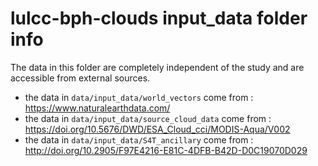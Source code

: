 # lulcc-bph-clouds __input_data__ folder info

The data in this folder are completely independent of the study and are accessible from external sources.

+ the data in ```data/input_data/world_vectors``` come from : https://www.naturalearthdata.com/
+ the data in ```data/input_data/source_cloud_data``` come from : https://doi.org/10.5676/DWD/ESA_Cloud_cci/MODIS-Aqua/V002
+ the data in ```data/input_data/S4T_ancillary``` come from : http://doi.org/10.2905/F97E4216-E81C-4DFB-B42D-D0C19070D029

